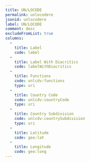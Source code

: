 ```yaml
---
title: UN/LOCODE
permalink: unlocodere
jsonid: unlocodere
label: UN/LOCODE
comment: desc
excludeFromList: true
columns:
  - 
    title: Label
    code: label
  - 
    title: Label With Diacritics
    code: labelWithDiacritics
  - 
    title: Functions
    code: unlcdv:functions
    type: uri
  - 
    title: Country Code
    code: unlcdv:countryCode
    type: uri
  - 
    title: Country Subdivision
    code: unlcdv:countrySubdivision
    type: uri
  - 
    title: Latitude
    code: geo:lat
  - 
    title: Longitude
    code: geo:long
---
```

